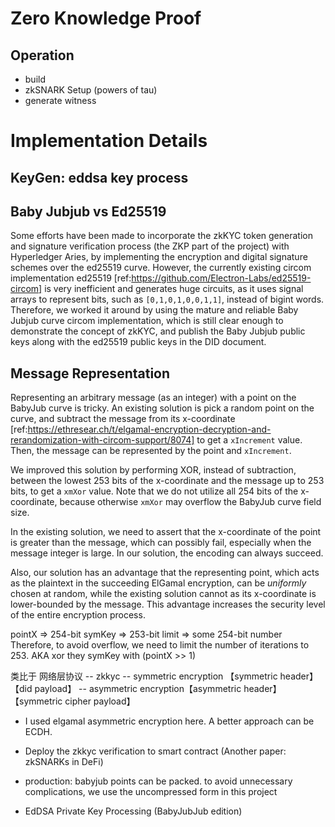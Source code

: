 # Zero Knowledge Proof

## Operation
- build
- zkSNARK Setup (powers of tau)
- generate witness


# Implementation Details
## KeyGen: eddsa key process

## Baby Jubjub vs Ed25519
Some efforts have been made to incorporate the zkKYC token generation and signature verification process (the ZKP part of the project) with Hyperledger Aries, by implementing the encryption and digital signature schemes over the ed25519 curve. However, the currently existing circom implementation ed25519 [ref:https://github.com/Electron-Labs/ed25519-circom] is very inefficient and generates huge circuits, as it uses signal arrays to represent bits, such as `[0,1,0,1,0,0,1,1]`, instead of bigint words.
Therefore, we worked it around by using the mature and reliable Baby Jubjub curve circom implementation, which is still clear enough to demonstrate the concept of zkKYC, and publish the Baby Jubjub public keys along with the ed25519 public keys in the DID document.


## Message Representation

Representing an arbitrary message (as an integer) with a point on the BabyJub curve is tricky. 
An existing solution is pick a random point on the curve, and subtract the message from its x-coordinate [ref:https://ethresear.ch/t/elgamal-encryption-decryption-and-rerandomization-with-circom-support/8074] to get a `xIncrement` value. Then, the message can be represented by the point and `xIncrement`.

We improved this solution by performing XOR, instead of subtraction, between the lowest 253 bits of the x-coordinate and the message up to 253 bits, to get a `xmXor` value. Note that we do not utilize all 254 bits of the x-coordinate, because otherwise `xmXor` may overflow the BabyJub curve field size.

In the existing solution, we need to assert that the x-coordinate of the point is greater than the message, which can possibly fail, especially when the message integer is large. In our solution, the encoding can always succeed.

Also, our solution has an advantage that the representing point, which acts as the plaintext in the succeeding ElGamal encryption, can be _uniformly_ chosen at random, while the existing solution cannot as its x-coordinate is lower-bounded by the message. This advantage increases the security level of the entire encryption process.



pointX => 254-bit
symKey => 253-bit
limit => some 254-bit number
Therefore, to avoid overflow, we need to limit the number of iterations to 253. AKA xor they symKey with (pointX >> 1)


类比于 网络层协议
-- zkkyc
-- symmetric encryption 【symmetric header】【did payload】
-- asymmetric encryption【asymmetric header】【symmetric cipher payload】


- I used elgamal asymmetric encryption here. A better approach can be ECDH.
- Deploy the zkkyc verification to smart contract (Another paper: zkSNARKs in DeFi)

- production: babyjub points can be packed. to avoid unnecessary complications, we use the uncompressed form in this project

- EdDSA Private Key Processing (BabyJubJub edition)
